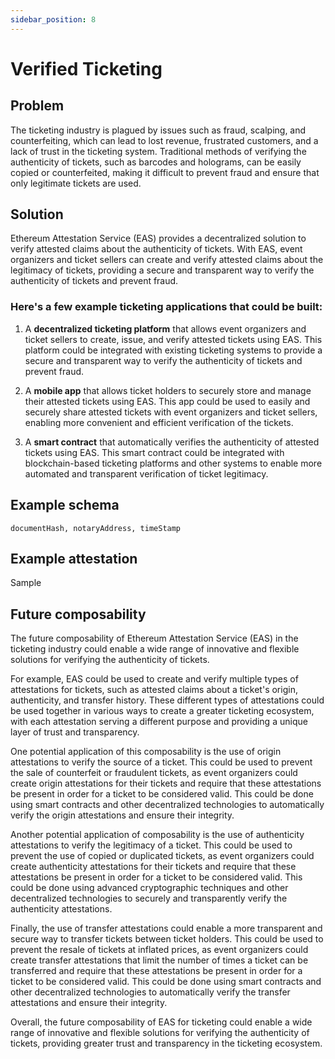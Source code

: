 ```yaml
---
sidebar_position: 8
---
```


# Verified Ticketing

## Problem
The ticketing industry is plagued by issues such as fraud, scalping, and counterfeiting, which can lead to lost revenue, frustrated customers, and a lack of trust in the ticketing system. Traditional methods of verifying the authenticity of tickets, such as barcodes and holograms, can be easily copied or counterfeited, making it difficult to prevent fraud and ensure that only legitimate tickets are used.

## Solution
Ethereum Attestation Service (EAS) provides a decentralized solution to verify attested claims about the authenticity of tickets. With EAS, event organizers and ticket sellers can create and verify attested claims about the legitimacy of tickets, providing a secure and transparent way to verify the authenticity of tickets and prevent fraud.

### Here's a few example ticketing applications that could be built:
1. A **decentralized ticketing platform** that allows event organizers and ticket sellers to create, issue, and verify attested tickets using EAS. This platform could be integrated with existing ticketing systems to provide a secure and transparent way to verify the authenticity of tickets and prevent fraud.

2. A **mobile app** that allows ticket holders to securely store and manage their attested tickets using EAS. This app could be used to easily and securely share attested tickets with event organizers and ticket sellers, enabling more convenient and efficient verification of the tickets.

3. A **smart contract** that automatically verifies the authenticity of attested tickets using EAS. This smart contract could be integrated with blockchain-based ticketing platforms and other systems to enable more automated and transparent verification of ticket legitimacy.


## Example schema
`documentHash, notaryAddress, timeStamp`

## Example attestation
Sample



## Future composability
The future composability of Ethereum Attestation Service (EAS) in the ticketing industry could enable a wide range of innovative and flexible solutions for verifying the authenticity of tickets.

For example, EAS could be used to create and verify multiple types of attestations for tickets, such as attested claims about a ticket's origin, authenticity, and transfer history. These different types of attestations could be used together in various ways to create a greater ticketing ecosystem, with each attestation serving a different purpose and providing a unique layer of trust and transparency.

One potential application of this composability is the use of origin attestations to verify the source of a ticket. This could be used to prevent the sale of counterfeit or fraudulent tickets, as event organizers could create origin attestations for their tickets and require that these attestations be present in order for a ticket to be considered valid. This could be done using smart contracts and other decentralized technologies to automatically verify the origin attestations and ensure their integrity.

Another potential application of composability is the use of authenticity attestations to verify the legitimacy of a ticket. This could be used to prevent the use of copied or duplicated tickets, as event organizers could create authenticity attestations for their tickets and require that these attestations be present in order for a ticket to be considered valid. This could be done using advanced cryptographic techniques and other decentralized technologies to securely and transparently verify the authenticity attestations.

Finally, the use of transfer attestations could enable a more transparent and secure way to transfer tickets between ticket holders. This could be used to prevent the resale of tickets at inflated prices, as event organizers could create transfer attestations that limit the number of times a ticket can be transferred and require that these attestations be present in order for a ticket to be considered valid. This could be done using smart contracts and other decentralized technologies to automatically verify the transfer attestations and ensure their integrity.

Overall, the future composability of EAS for ticketing could enable a wide range of innovative and flexible solutions for verifying the authenticity of tickets, providing greater trust and transparency in the ticketing ecosystem.